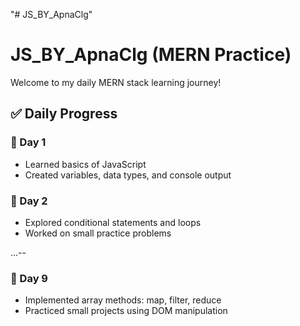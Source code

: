 "# JS_BY_ApnaClg" 
# JS_BY_ApnaClg (MERN Practice)

Welcome to my daily MERN stack learning journey!

## ✅ Daily Progress

### 📅 Day 1
- Learned basics of JavaScript
- Created variables, data types, and console output

### 📅 Day 2
- Explored conditional statements and loops
- Worked on small practice problems

...--

### 📅 Day 9
- Implemented array methods: map, filter, reduce
- Practiced small projects using DOM manipulation
